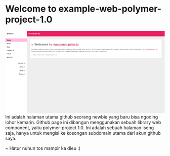 # Welcome to example-web-polymer-project-1.0

![Image homepage](https://github.com/dyazincahya/example-web-polymer-project-1.0/blob/master/screenshot.png)
Ini adalah halaman utama github seorang newbie yang baru bisa ngoding lohor kemarin. Github page ini dibangun menggunakan sebuah library web component, yaitu polymer-project 1.0. Ini adalah sebuah halaman iseng saja, hanya untuk mengisi ke kosongan subdomain utama dari akun github saya.

~ Hatur nuhun tos mampir ka dieu :)
